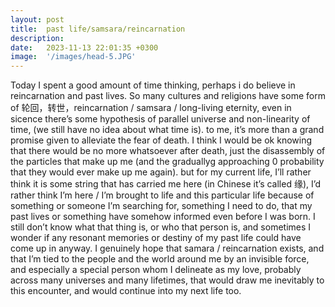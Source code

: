 ```yaml
---
layout: post
title:  past life/samsara/reincarnation
description: 
date:   2023-11-13 22:01:35 +0300
image:  '/images/head-5.JPG'
---
```


Today I spent a good amount of time thinking, perhaps i do believe in reincarnation and past lives. So many cultures and religions have some form of 轮回，转世，reincarnation / samsara / long-living eternity, even in sicence there’s some hypothesis of parallel universe and non-linearity of time, (we still have no idea about what time is). to me, it’s more than a grand promise given to alleviate the fear of death. I think I would be ok knowing that there would be no more whatsoever after death, just the disassembly of the particles that make up me (and the graduallyg approaching 0 probability that they would ever make up me again). but for my current life, I’ll rather think it is some string that has carried me here (in Chinese it’s called 缘), I’d rather think I’m here / I’m brought to life and this particular life because of something or someone I’m searching for, something I need to do, that my past lives or something have somehow informed even before I was born. I still don’t know what that thing is, or who that person is, and sometimes I wonder if any resonant memories or destiny of my past life could have come up in anyway. I genuinely hope that samara / reincarnation exists, and that I’m tied to the people and the world around me by an invisible force, and especially a special person whom I delineate as my love, probably across many universes and many lifetimes, that would draw me inevitably to this encounter, and would continue into my next life too.
